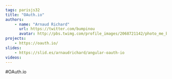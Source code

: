 ```yaml
---
tags: parisjs32
title: "OAuth.io"
authors:
    - name: "Arnaud Richard"
      url: https://twitter.com/bumpinou
      avatar: http://pbs.twimg.com/profile_images/2068721142/photo_me_bigger.jpg
projects:
    - https://oauth.io/
slides:
    - https://slid.es/arnaudrichard/angular-oauth-io
videos:
---
```

#OAuth.io
